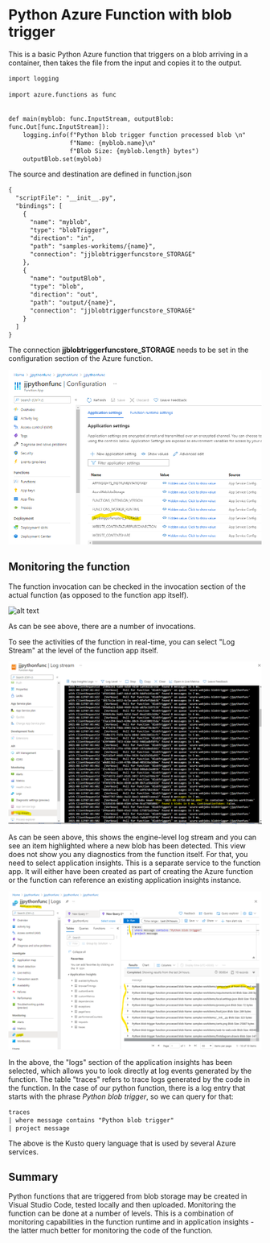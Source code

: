 # Python Azure Function with blob trigger

This is a basic Python Azure function that triggers on a blob arriving in a container, then takes the file from the input and copies it to the output.


```
import logging

import azure.functions as func


def main(myblob: func.InputStream, outputBlob: func.Out[func.InputStream]):
    logging.info(f"Python blob trigger function processed blob \n"
                 f"Name: {myblob.name}\n"
                 f"Blob Size: {myblob.length} bytes")
    outputBlob.set(myblob)
```

The source and destination are defined in function.json

```
{
  "scriptFile": "__init__.py",
  "bindings": [
    {
      "name": "myblob",
      "type": "blobTrigger",
      "direction": "in",
      "path": "samples-workitems/{name}",
      "connection": "jjblobtriggerfuncstore_STORAGE"
    },
    {
      "name": "outputBlob",
      "type": "blob",
      "direction": "out",
      "path": "output/{name}",
      "connection": "jjblobtriggerfuncstore_STORAGE"
    }
  ]
}
```

The connection **jjblobtriggerfuncstore_STORAGE** needs to be set in the configuration section of the Azure function.

![alt text](azure-function-configuration.png "Function configuration")


## Monitoring the function
The function invocation can be checked in the invocation section of the actual function (as opposed to the function app itself).

![alt text](azure-function-invocation.png "Function invocation")

As can be see above, there are a number of invocations.

To see the activities of the function in real-time, you can select "Log Stream" at the level of the function app itself.

![alt text](azure-function-logstream.png "Function log stream")

As can be seen above, this shows the engine-level log stream and you can see an item highlighted where a new blob has been detected. This view does not show you any diagnostics from the function itself. For that, you need to select application insights. This is a separate service to the function app. It will either have been created as part of creating the Azure function or the function can reference an existing application insights instance.

![alt text](azure-function-appinsightslogs.png "Application Insights logs")

In the above, the "logs" section of the application insights has been selected, which allows you to look directly at log events generated by the function. The table "traces" refers to trace logs generated by the code in the function. In the case of our python function, there is a log entry that starts with the phrase *Python blob trigger*, so we can query for that:

```
traces 
| where message contains "Python blob trigger"
| project message
```
The above is the Kusto query language that is used by several Azure services.

## Summary

Python functions that are triggered from blob storage may be created in Visual Studio Code, tested locally and then uploaded. Monitoring the function can be done at a number of levels. This is a combination of monitoring capabilities in the function runtime and in application insights - the latter much better for monitoring the code of the function.
